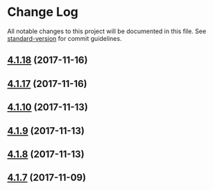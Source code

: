 # Change Log

All notable changes to this project will be documented in this file. See [standard-version](https://github.com/conventional-changelog/standard-version) for commit guidelines.

<a name="4.1.18"></a>
## [4.1.18](https://github.com/IBM-Swift/generator-swiftserver/compare/4.1.16...4.1.18) (2017-11-16)



<a name="4.1.17"></a>
## [4.1.17](https://github.com/IBM-Swift/generator-swiftserver/compare/4.1.16...4.1.17) (2017-11-16)



<a name="4.1.10"></a>
## [4.1.10](https://github.com/IBM-Swift/generator-swiftserver/compare/4.1.9...4.1.10) (2017-11-13)



<a name="4.1.9"></a>
## [4.1.9](https://github.com/IBM-Swift/generator-swiftserver/compare/4.1.8...4.1.9) (2017-11-13)



<a name="4.1.8"></a>
## [4.1.8](https://github.com/IBM-Swift/generator-swiftserver/compare/4.1.7...4.1.8) (2017-11-13)



<a name="4.1.7"></a>
## [4.1.7](https://github.com/IBM-Swift/generator-swiftserver/compare/4.1.6...4.1.7) (2017-11-09)
